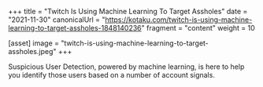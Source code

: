 +++
title = "Twitch Is Using Machine Learning To Target Assholes"
date = "2021-11-30"
canonicalUrl = "https://kotaku.com/twitch-is-using-machine-learning-to-target-assholes-1848140236"
fragment = "content"
weight = 10

[asset]
    image = "twitch-is-using-machine-learning-to-target-assholes.jpeg"
+++

Suspicious User Detection, powered by machine learning, is here to help you 
identify those users based on a number of account signals.
